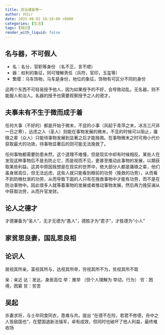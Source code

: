 ```yaml
---
title: 资治通鉴卷一
author: 刘Sir
date: 2025-08-02 10:10:00 +0800
categories: [生活]
tags: [随记]
render_with_liquid: false
---
```


## 名与器，不可假人
- 名：名分，官职等身份 （名不正，言不顺）
- 器：权利的象征，同可理解责任（兵符，官印，玉玺等）
- 繁缨：马车饰物，马车是身份，地位的象征，饰物有可区分不同的身份

这两个东西不可轻易授予他人，因为如果授予的不好，会导致动乱。无名器，则不能服人和治人。名器的授予也需要观察授予之人的德才。

## 夫事未有不生于微而成于着
任何大事（不好的）都是开始于微末，不显的小事（风起于青萍之末，冰冻三尺非一日之寒），远虑之人（圣人）则能在事物发展的微末，不显的时候可以阻止，庸碌之辈（众人）只能待事物发展到显著之后才能挽救。在事物微末之时可用小代价获取最大的功效，待事物显著后的则可能无法挽救了。

任何事物都需要防患未然，这个道理不难懂，但是现实中却有时候相反。某些人在发现这种事物后不是去防止它，而是视而不见，更甚至推动此事物的发展，以期获取某些利益。这其中原因我想是在现实的世界中，绝大部分人都是庸碌之辈，他们虽身居高位，但无法远虑，这些人就只能看到眼前的功劳（挽救的功劳），从而看不到防微杜渐的功劳，从而导致下面的人只有在挽救事物中才能有功劳，而不是在防治事物中。因此很多人就等着事物的发展或者推动事物发展，然后再力挽狂澜从中获取功劳，从而升官发财。

## 论人之德才
才德兼备为“圣人”，无才无德为“愚人”，德胜才为“君子”，才胜德为“小人”
## 家贫思良妻，国乱思良相

## 论识人
居视其所亲，富视其所与，达视其所举，穷视其所不为，贫视其所不取

亲：亲近
达：发达，身居高位
举：推举 （但个人理解为 举动，行为）
穷：困境，困窘
贫：贫苦

## 吴起
杀妻求将，与士卒同食同衣，患难与共。提出 “在德不在险，若君不修德，舟中之人皆敌国也”，在楚国退新法强军，卓有成效，但同时也破坏了他人利益，最终难收场